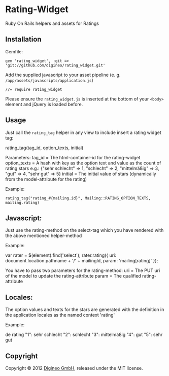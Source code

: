 Rating-Widget
==========

Ruby On Rails helpers and assets for Ratings


Installation
------------

Gemfile:

    gem 'rating_widget', :git => 'git://github.com/digineo/rating_widget.git'

Add the supplied javascript to your asset pipeline (e. g. `/app/assets/javascripts/application.js`)

	//= require rating_widget

Please ensure the `rating_widget.js` is inserted at the bottom of your `<body>` element and jQuery is loaded before.


Usage
-----

Just call the `rating_tag` helper in any view to include insert a rating widget tag:

rating_tag(tag_id, option_texts, initial)
	
Parameters:
	tag_id = The html-container-id for the rating-widget
	option_texts = A hash with key as the option text and value as the count of rating stars
				   e.g.: {"sehr schlecht" => 1, "schlecht" => 2, "mittelmäßig" => 3, "gut" => 4, "sehr gut" => 5}
	initial = The initial value of stars (dynamically from the model-attribute for the rating)
	
Example:
	
	rating_tag("rating_#{mailing.id}", Mailing::RATING_OPTION_TEXTS, mailing.rating)
	
	
Javascript:
----------

Just use the rating-method on the select-tag which you have rendered with the above mentioned helper-method

Example:

var rater = $(element).find('select');
rater.rating({
        uri: document.location.pathname + '/' + mailingId,
        param: 'mailing[rating]'
});

You have to pass two parameters for the rating-method:
	uri = The PUT uri of the model to update the rating-attribute
	param = The qualified rating-attribute    
      

Locales:
--------

The option values and texts for the stars are generated with the definition in the application locales as the named context 'rating'

Example:

de
  rating
    "1": sehr schlecht
    "2": schlecht
    "3": mittelmäßig
    "4": gut
    "5": sehr gut



Copyright
---------

Copyright © 2012 [Digineo GmbH](http://www.digineo.de/), released under the MIT license.
